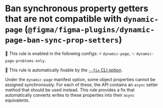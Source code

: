 # Ban synchronous property getters that are not compatible with `dynamic-page` (`@figma/figma-plugins/dynamic-page-ban-sync-prop-setters`)

💼 This rule is enabled in the following configs: ⚡ `dynamic-page`, 💥 `dynamic-page-problems-only`.

🔧 This rule is automatically fixable by the [`--fix` CLI option](https://eslint.org/docs/latest/user-guide/command-line-interface#--fix).

<!-- end auto-generated rule header -->

Under the `dynamic-page` manifest option, some object properties cannot be assigned synchronously. For each of these, the API contains an `async` setter method that should be used instead. This rule provides a fix that automatically converts writes to these properties into their `async` equivalents.
